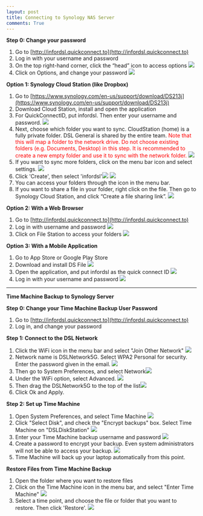 ```yaml
---
layout: post
title: Connecting to Synology NAS Server
comments: True
---
```


 **Step 0: Change your password**

1. Go to [http://infordsl.quickconnect.to](http://infordsl.quickconnect.to)
2. Log in with your username and password
3. On the top right-hand corner, click the “head” icon to access options ![](/assets/nas1.png)
4. Click on Options, and change your password ![](/assets/nas2.png)

**Option 1: Synology Cloud Station (like Dropbox)**

1. Go to [https://www.synology.com/en-us/support/download/DS213j](https://www.synology.com/en-us/support/download/DS213j)
2. Download Cloud Station, install and open the application
3. For QuickConnectID, put infordsl. Then enter your username and password. ![](/assets/nas3.png)
4. Next, choose which folder you want to sync. CloudStation (home) is a fully private folder. DSL General is shared by the entire team. <font color='red'>Note that this will map a folder to the network drive. Do not choose existing folders (e.g. Documents, Desktop) in this step. It is recommended to create a new empty folder and use it to sync with the network folder. </font> ![](/assets/nas4.png)
5. If you want to sync more folders, click on the menu bar icon and select settings. ![](/assets/nas5.png)
6. Click 'Create', then select 'infordsl'![](/assets/nas6.png) ![](/assets/nas7.png)
7. You can access your folders through the icon in the menu bar.
8. If you want to share a file in your folder, right click on the file. Then go to Synology Cloud Station, and click “Create a file sharing link”. 
![](/assets/nas8.png)

**Option 2: With a Web Browser**

1. Go to [http://infordsl.quickconnect.to](http://infordsl.quickconnect.to)
2. Log in with username and password
  ![](/assets/nas9.png)
3. Click on File Station to access your folders
![](/assets/nas10.png)

**Option 3: With a Mobile Application**

1. Go to App Store or Google Play Store
2. Download and install DS File
 ![](/assets/nas11.PNG)
3. Open the application, and put infordsl as the quick connect ID ![](/assets/nas12.PNG)
4. Log in with your username and password
![](/assets/nas13.PNG)

*****
**Time Machine Backup to Synology Server**

**Step 0: Change your Time Machine Backup User Password**

1. Go to [http://infordsl.quickconnect.to](http://infordsl.quickconnect.to)
2. Log in, and change your password

**Step 1: Connect to the DSL Network**

1. Click the WiFi icon in the menu bar and select "Join Other Network" ![](/assets/nas14.png)
2. Network name is DSLNetwork5G. Select WPA2 Personal for security. Enter the password given in the email.
![](/assets/nas15.png)
3. Then go to System Preferences, and select Network![](/assets/nas16.png)
4. Under the WiFi option, select Advanced. ![](/assets/nas17.png)
5. Then drag the DSLNetwork5G to the top of the list![](/assets/nas18.png)
6. Click Ok and Apply.

**Step 2: Set up Time Machine**

1. Open System Preferences, and select Time Machine
![](/assets/nas19.png)
2. Click "Select Disk", and check the "Encrypt backups" box. Select Time Machine on "DSLDiskStation" ![](/assets/nas20.png)
3. Enter your Time Machine backup username and password
![](/assets/nas21.png)
4. Create a password to encrypt your backup. Even system administrators will not be able to access your backup. ![](/assets/nas22.png)
5. Time Machine will back up your laptop automatically from this point.

**Restore Files from Time Machine Backup**

1. Open the folder where you want to restore files
2. Click on the Time Machine icon in the menu bar, and select "Enter Time Machine" ![](/assets/nas23.png)
3. Select a time point, and choose the file or folder that you want to restore. Then click 'Restore'.
![](/assets/nas24.png)

